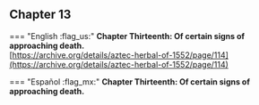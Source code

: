 ## Chapter 13  

=== "English :flag_us:"
    **Chapter Thirteenth: Of certain signs of approaching death.**  
    [https://archive.org/details/aztec-herbal-of-1552/page/114](https://archive.org/details/aztec-herbal-of-1552/page/114)  


=== "Español :flag_mx:"
    **Chapter Thirteenth: Of certain signs of approaching death.**  

